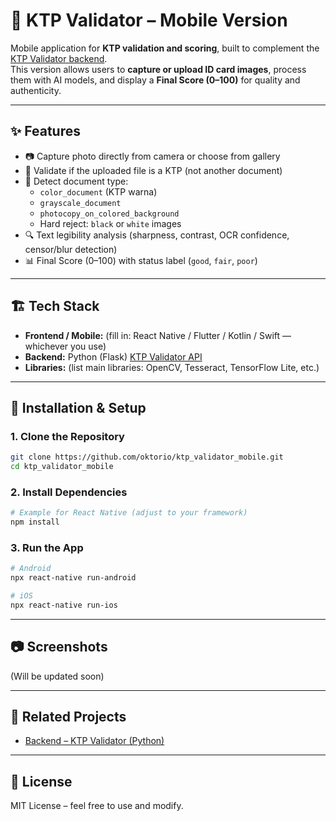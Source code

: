 # 📱 KTP Validator – Mobile Version

Mobile application for **KTP validation and scoring**, built to complement the [KTP Validator backend](https://github.com/oktorio/ktp_validator).  
This version allows users to **capture or upload ID card images**, process them with AI models, and display a **Final Score (0–100)** for quality and authenticity.

---

## ✨ Features
- 📷 Capture photo directly from camera or choose from gallery  
- 📝 Validate if the uploaded file is a KTP (not another document)  
- 🎨 Detect document type:  
  - `color_document` (KTP warna)  
  - `grayscale_document`  
  - `photocopy_on_colored_background`  
  - Hard reject: `black` or `white` images  
- 🔍 Text legibility analysis (sharpness, contrast, OCR confidence, censor/blur detection)  
- 📊 Final Score (0–100) with status label (`good`, `fair`, `poor`)  

---

## 🏗️ Tech Stack
- **Frontend / Mobile:** (fill in: React Native / Flutter / Kotlin / Swift — whichever you use)  
- **Backend:** Python (Flask) [KTP Validator API](https://github.com/oktorio/ktp_validator)  
- **Libraries:** (list main libraries: OpenCV, Tesseract, TensorFlow Lite, etc.)  

---

## 🚀 Installation & Setup

### 1. Clone the Repository
```bash
git clone https://github.com/oktorio/ktp_validator_mobile.git
cd ktp_validator_mobile
```

### 2. Install Dependencies
```bash
# Example for React Native (adjust to your framework)
npm install
```

### 3. Run the App
```bash
# Android
npx react-native run-android

# iOS
npx react-native run-ios
```

---

## 📷 Screenshots
(Will be updated soon) 

---

## 🔗 Related Projects
- [Backend – KTP Validator (Python)](https://github.com/oktorio/ktp_validator)  

---

## 📜 License
MIT License – feel free to use and modify.  

